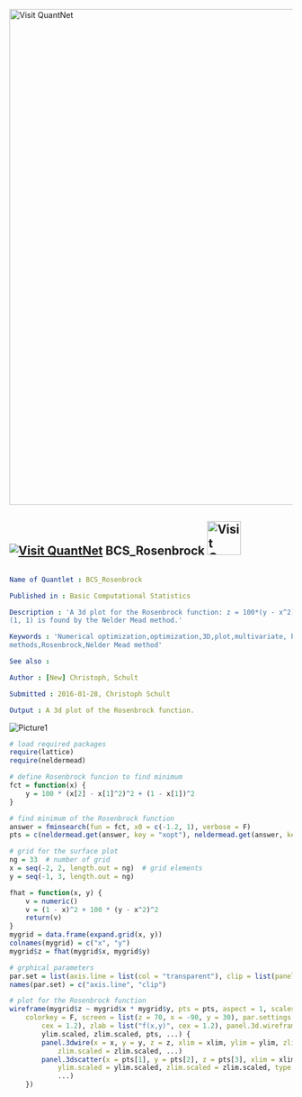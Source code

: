 
[<img src="https://github.com/QuantLet/Styleguide-and-FAQ/blob/master/pictures/banner.png" width="880" alt="Visit QuantNet">](http://quantlet.de/index.php?p=info)

## [<img src="https://github.com/QuantLet/Styleguide-and-Validation-procedure/blob/master/pictures/qloqo.png" alt="Visit QuantNet">](http://quantlet.de/) **BCS_Rosenbrock** [<img src="https://github.com/QuantLet/Styleguide-and-Validation-procedure/blob/master/pictures/QN2.png" width="60" alt="Visit QuantNet 2.0">](http://quantlet.de/d3/ia)

```yaml

Name of Quantlet : BCS_Rosenbrock

Published in : Basic Computational Statistics

Description : 'A 3d plot for the Rosenbrock function: z = 100*(y - x^2)^2 + (1 - y)^2. The minimum
(1, 1) is found by the Nelder Mead method.'

Keywords : 'Numerical optimization,optimization,3D,plot,multivariate, bivariate,BCS,numerical
methods,Rosenbrock,Nelder Mead method'

See also :

Author : [New] Christoph, Schult

Submitted : 2016-01-28, Christoph Schult

Output : A 3d plot of the Rosenbrock function.

```

![Picture1](BCS_Rosenbrock.png)


```r
# load required packages
require(lattice)
require(neldermead)

# define Rosenbrock funcion to find minimum
fct = function(x) {
    y = 100 * (x[2] - x[1]^2)^2 + (1 - x[1])^2
}

# find minimum of the Rosenbrock function
answer = fminsearch(fun = fct, x0 = c(-1.2, 1), verbose = F)
pts = c(neldermead.get(answer, key = "xopt"), neldermead.get(answer, key = "fopt"))  # optimal function value

# grid for the surface plot
ng = 33  # number of grid
x = seq(-2, 2, length.out = ng)  # grid elements
y = seq(-1, 3, length.out = ng)

fhat = function(x, y) {
    v = numeric()
    v = (1 - x)^2 + 100 * (y - x^2)^2
    return(v)
}
mygrid = data.frame(expand.grid(x, y))
colnames(mygrid) = c("x", "y")
mygrid$z = fhat(mygrid$x, mygrid$y)

# grphical parameters
par.set = list(axis.line = list(col = "transparent"), clip = list(panel = "off"))
names(par.set) = c("axis.line", "clip")

# plot for the Rosenbrock function
wireframe(mygrid$z ~ mygrid$x * mygrid$y, pts = pts, aspect = 1, scales = list(col = "black", arrows = FALSE), drape = T, 
    colorkey = F, screen = list(z = 70, x = -90, y = 30), par.settings = par.set, xlab = list("x", cex = 1.2), ylab = list("y", 
        cex = 1.2), zlab = list("f(x,y)", cex = 1.2), panel.3d.wireframe = function(x, y, z, xlim, ylim, zlim, xlim.scaled, 
        ylim.scaled, zlim.scaled, pts, ...) {
        panel.3dwire(x = x, y = y, z = z, xlim = xlim, ylim = ylim, zlim = zlim, xlim.scaled = xlim.scaled, ylim.scaled = ylim.scaled, 
            zlim.scaled = zlim.scaled, ...)
        panel.3dscatter(x = pts[1], y = pts[2], z = pts[3], xlim = xlim, ylim = ylim, zlim = zlim, xlim.scaled = xlim.scaled, 
            ylim.scaled = ylim.scaled, zlim.scaled = zlim.scaled, type = "p", pch = 19, col = "red", cex = 2, .scale = TRUE, 
            ...)
    })
```
